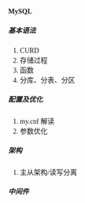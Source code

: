 <font face="黑体">

#### MySQL
##### 基本语法
1. CURD
2. 存储过程
3. 函数
4. 分库、分表、分区


##### 配置及优化
1. my.cnf 解读
2. 参数优化

##### 架构
1. 主从架构/读写分离

##### 中间件



</font>